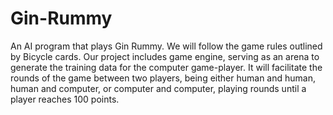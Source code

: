 # Gin-Rummy

An AI program that plays Gin Rummy. We will follow the game rules outlined by Bicycle cards. Our project includes game engine, serving as an arena to generate the training data for the computer game-player. It will facilitate the rounds of the game between two players, being either human and human, human and computer, or computer and computer, playing rounds until a player reaches 100 points. 
